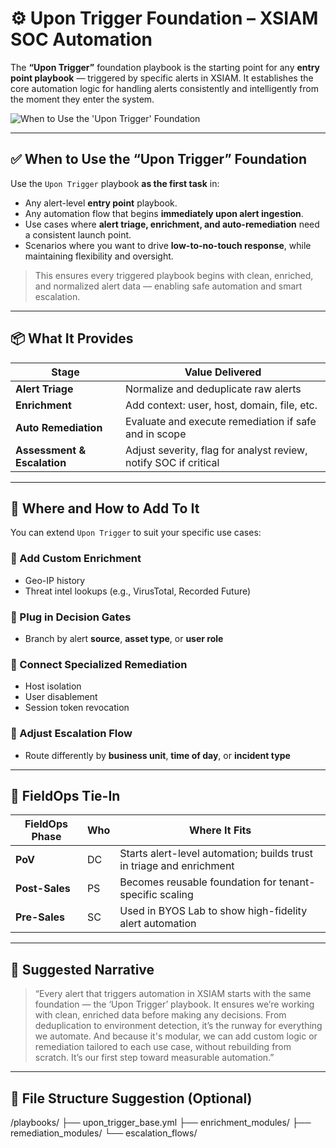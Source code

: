 # ⚙️ Upon Trigger Foundation – XSIAM SOC Automation

The **“Upon Trigger”** foundation playbook is the starting point for any **entry point playbook** — triggered by specific alerts in XSIAM. It establishes the core automation logic for handling alerts consistently and intelligently from the moment they enter the system.

![When to Use the 'Upon Trigger' Foundation](/blob/main/images/When_To_Use_Upon_Trigger.png)

---

## ✅ When to Use the “Upon Trigger” Foundation

Use the `Upon Trigger` playbook **as the first task** in:

- Any alert-level **entry point** playbook.
- Any automation flow that begins **immediately upon alert ingestion**.
- Use cases where **alert triage, enrichment, and auto-remediation** need a consistent launch point.
- Scenarios where you want to drive **low-to-no-touch response**, while maintaining flexibility and oversight.

> This ensures every triggered playbook begins with clean, enriched, and normalized alert data — enabling safe automation and smart escalation.

---

## 📦 What It Provides

| **Stage**                 | **Value Delivered**                                                       |
|---------------------------|----------------------------------------------------------------------------|
| **Alert Triage**          | Normalize and deduplicate raw alerts                                      |
| **Enrichment**            | Add context: user, host, domain, file, etc.                               |
| **Auto Remediation**      | Evaluate and execute remediation if safe and in scope                     |
| **Assessment & Escalation** | Adjust severity, flag for analyst review, notify SOC if critical       |

---

## 🧩 Where and How to Add To It

You can extend `Upon Trigger` to suit your specific use cases:

### 🔹 Add Custom Enrichment
- Geo-IP history
- Threat intel lookups (e.g., VirusTotal, Recorded Future)

### 🔹 Plug in Decision Gates
- Branch by alert **source**, **asset type**, or **user role**

### 🔹 Connect Specialized Remediation
- Host isolation
- User disablement
- Session token revocation

### 🔹 Adjust Escalation Flow
- Route differently by **business unit**, **time of day**, or **incident type**

---

## 🧭 FieldOps Tie-In

| **FieldOps Phase** | **Who** | **Where It Fits**                                                         |
|--------------------|---------|----------------------------------------------------------------------------|
| **PoV**            | DC      | Starts alert-level automation; builds trust in triage and enrichment      |
| **Post-Sales**     | PS      | Becomes reusable foundation for tenant-specific scaling                   |
| **Pre-Sales**      | SC      | Used in BYOS Lab to show high-fidelity alert automation                   |

---

## 📝 Suggested Narrative

> “Every alert that triggers automation in XSIAM starts with the same foundation — the ‘Upon Trigger’ playbook. It ensures we’re working with clean, enriched data before making any decisions. From deduplication to environment detection, it’s the runway for everything we automate. And because it's modular, we can add custom logic or remediation tailored to each use case, without rebuilding from scratch. It’s our first step toward measurable automation.”

---

## 📁 File Structure Suggestion (Optional)
/playbooks/
├── upon_trigger_base.yml
├── enrichment_modules/
├── remediation_modules/
└── escalation_flows/
